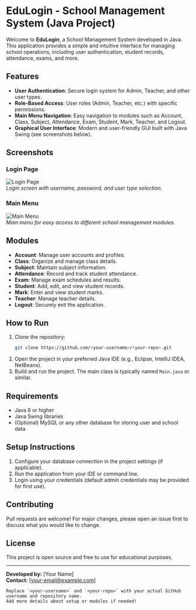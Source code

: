 # EduLogin - School Management System (Java Project)

Welcome to **EduLogin**, a School Management System developed in Java. This application provides a simple and intuitive interface for managing school operations, including user authentication, student records, attendance, exams, and more.

## Features

- **User Authentication**: Secure login system for Admin, Teacher, and other user types.
- **Role-Based Access**: User roles (Admin, Teacher, etc.) with specific permissions.
- **Main Menu Navigation**: Easy navigation to modules such as Account, Class, Subject, Attendance, Exam, Student, Mark, Teacher, and Logout.
- **Graphical User Interface**: Modern and user-friendly GUI built with Java Swing (see screenshots below).

## Screenshots

### Login Page

![Login Page](Image1.png)  
*Login screen with username, password, and user type selection.*

### Main Menu

![Main Menu](Image2.png)  
*Main menu for easy access to different school management modules.*

## Modules

- **Account**: Manage user accounts and profiles.
- **Class**: Organize and manage class details.
- **Subject**: Maintain subject information.
- **Attendance**: Record and track student attendance.
- **Exam**: Manage exam schedules and results.
- **Student**: Add, edit, and view student records.
- **Mark**: Enter and view student marks.
- **Teacher**: Manage teacher details.
- **Logout**: Securely exit the application.

## How to Run

1. Clone the repository:
   ```bash
   git clone https://github.com/<your-username>/<your-repo>.git
   ```
2. Open the project in your preferred Java IDE (e.g., Eclipse, IntelliJ IDEA, NetBeans).
3. Build and run the project. The main class is typically named `Main.java` or similar.

## Requirements

- Java 8 or higher
- Java Swing libraries
- (Optional) MySQL or any other database for storing user and school data

## Setup Instructions

1. Configure your database connection in the project settings (if applicable).
2. Run the application from your IDE or command line.
3. Login using your credentials (default admin credentials may be provided for first use).

## Contributing

Pull requests are welcome! For major changes, please open an issue first to discuss what you would like to change.

## License

This project is open source and free to use for educational purposes.

---

**Developed by:** [Your Name]  
**Contact:** [your-email@example.com]

```
Replace `<your-username>` and `<your-repo>` with your actual GitHub username and repository name.  
Add more details about setup or modules if needed!
